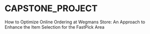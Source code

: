 # CAPSTONE_PROJECT
How to Optimize Online Ordering at Wegmans Store: An Approach to Enhance the Item Selection for the FastPick Area
